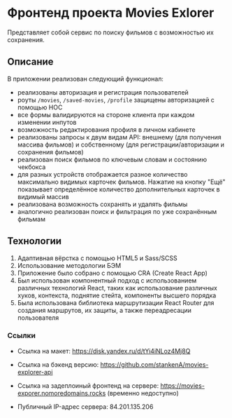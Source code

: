 # Фронтенд проекта Movies Exlorer 

Представляет собой сервис по поиску фильмов с возможностью их сохранения. 

## Описание 

В приложении реализован следующий функционал:
- реализованы авторизация и регистрация пользователей
- роуты `/movies`, `/saved-movies`, `/profile` защищены авторизацией с помощью HOC
- все формы валидируются на стороне клиента при каждом изменении инпутов
- возможность редактирования профиля в личном кабинете
- реализованы запросы к двум видам API: внешнему (для получения массива фильмов) и собственному (для регистрации/авторизации и сохранения фильмов)
- реализован поиск фильмов по ключевым словам и состоянию чекбокса
- для разных устройств отображается разное количество максимально видимых карточек фильмов. Нажатие на кнопку "Ещё" показывает определённое количество дополнительных карточек в видимый массив
- реализована возможность сохранять и удалять фильмы
- аналогично реализован поиск и фильтрация по уже сохранённым фильмам

## Технологии

1. Адаптивная вёрстка с помощью HTML5 и Sass/SCSS
2. Использование методологии БЭМ
3. Приложение было собрано с помощью CRA (Create React App)
4. Был использован компонентный подход с использованием различных технологий React, таких как использование различных хуков, контекста, поднятие стейта, компоненты высшего порядка
5. Была использована библиотека маршрутизации React Router для создания маршрутов, их защиты, а также переадресации пользователя


### Ссылки

- Ссылка на макет: https://disk.yandex.ru/d/tYi4iNLoz4Mj8Q
- Ссылка на бэкенд версию: https://github.com/stankenA/movies-explorer-api

- Ссылка на задеплоиный фронтенд на сервере: https://movies-exporer.nomoredomains.rocks (временно недоступно)
- Публичный IP-адрес сервера: 84.201.135.206